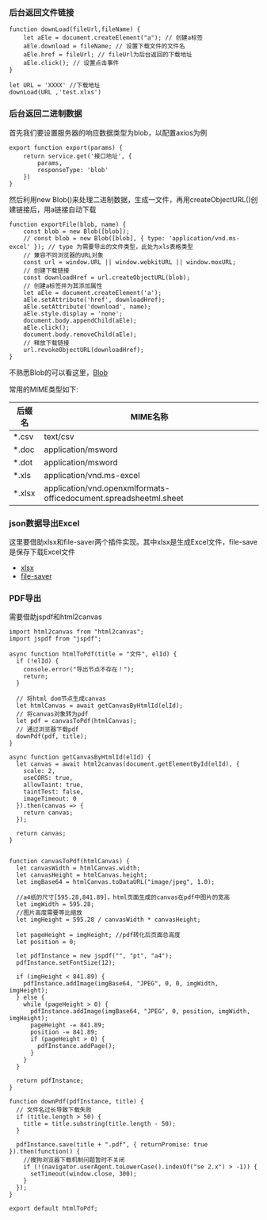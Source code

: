 ### 后台返回文件链接

```
function downLoad(fileUrl,fileName) {
    let aEle = document.createElement("a"); // 创建a标签
    aEle.download = fileName; // 设置下载文件的文件名
    aEle.href = fileUrl; // fileUrl为后台返回的下载地址
    aEle.click(); // 设置点击事件
}

let URL = 'XXXX' //下载地址
downLoad(URL ,'test.xlxs')
```

### 后台返回二进制数据

首先我们要设置服务器的响应数据类型为blob，以配置axios为例

```
export function export(params) {
    return service.get('接口地址', {
        params,
        responseType: 'blob'
    })
}
```

然后利用new Blob()来处理二进制数据，生成一文件，再用createObjectURL()创建链接后，用a链接自动下载

```
function exportFile(blob, name) {
    const blob = new Blob([blob]);
    // const blob = new Blob([blob], { type: 'application/vnd.ms-excel' }); // type 为需要导出的文件类型，此处为xls表格类型
    // 兼容不同浏览器的URL对象
    const url = window.URL || window.webkitURL || window.moxURL;
    // 创建下载链接
    const downloadHref = url.createObjectURL(blob);
    // 创建a标签并为其添加属性
    let aEle = document.createElement('a');
    aEle.setAttribute('href', downloadHref);
    aEle.setAttribute('download', name);
    aEle.style.display = 'none';
    document.body.appendChild(aEle);
    aEle.click();
    document.body.removeChild(aEle);
    // 释放下载链接
    url.revokeObjectURL(downloadHref);
}
```

不熟悉Blob的可以看这里，[Blob](https://developer.mozilla.org/zh-CN/docs/Web/API/Blob)

常用的MIME类型如下:

后缀名 | MIME名称
--- | ---
*.csv | text/csv
*.doc | application/msword
*.dot | application/msword
*.xls | application/vnd.ms-excel
*.xlsx | application/vnd.openxmlformats-officedocument.spreadsheetml.sheet

### json数据导出Excel

这里要借助xlsx和file-saver两个插件实现。其中xlsx是生成Excel文件，file-save是保存下载Excel文件

- [xlsx](https://github.com/SheetJS/sheetjs)
- [file-saver](https://github.com/eligrey/FileSaver.js)

### PDF导出

需要借助jspdf和html2canvas

```
import html2canvas from "html2canvas";
import jspdf from "jspdf";

async function htmlToPdf(title = "文件", elId) {
  if (!elId) {
    console.error("导出节点不存在！");
    return;
  }

  // 将html dom节点生成canvas
  let htmlCanvas = await getCanvasByHtmlId(elId);
  // 将canvas对象转为pdf
  let pdf = canvasToPdf(htmlCanvas);
  // 通过浏览器下载pdf
  downPdf(pdf, title);
}

async function getCanvasByHtmlId(elId) {
  let canvas = await html2canvas(document.getElementById(elId), {
    scale: 2,
    useCORS: true,
    allowTaint: true,
    taintTest: false,
    imageTimeout: 0
  }).then(canvas => {
    return canvas;
  });

  return canvas;
}


function canvasToPdf(htmlCanvas) {
  let canvasWidth = htmlCanvas.width;
  let canvasHeight = htmlCanvas.height;
  let imgBase64 = htmlCanvas.toDataURL("image/jpeg", 1.0);

  //a4纸的尺寸[595.28,841.89]，html页面生成的canvas在pdf中图片的宽高
  let imgWidth = 595.28;
  //图片高度需要等比缩放
  let imgHeight = 595.28 / canvasWidth * canvasHeight;

  let pageHeight = imgHeight; //pdf转化后页面总高度
  let position = 0;

  let pdfInstance = new jspdf("", "pt", "a4");
  pdfInstance.setFontSize(12);

  if (imgHeight < 841.89) {
    pdfInstance.addImage(imgBase64, "JPEG", 0, 0, imgWidth, imgHeight);
  } else {
    while (pageHeight > 0) {
      pdfInstance.addImage(imgBase64, "JPEG", 0, position, imgWidth, imgHeight);
      pageHeight -= 841.89;
      position -= 841.89;
      if (pageHeight > 0) {
        pdfInstance.addPage();
      }
    }
  }

  return pdfInstance;
}

function downPdf(pdfInstance, title) {
  // 文件名过长导致下载失败
  if (title.length > 50) {
    title = title.substring(title.length - 50);
  }

  pdfInstance.save(title + ".pdf", { returnPromise: true }).then(function() {
    //搜狗浏览器下载机制问题暂时不关闭
    if (!(navigator.userAgent.toLowerCase().indexOf("se 2.x") > -1)) {
      setTimeout(window.close, 300);
    }
  });
}

export default htmlToPdf;
```
